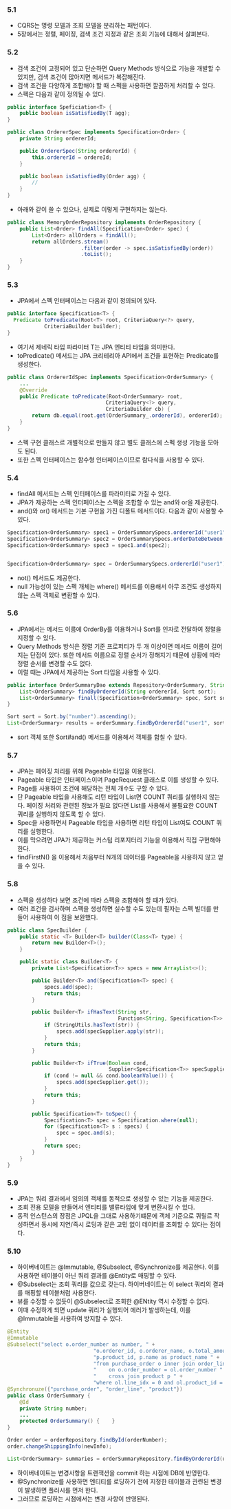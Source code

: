 ### 5.1
- CQRS는 명령 모델과 조회 모델을 분리하는 패턴이다.
- 5장에서는 정렬, 페이징, 검색 조건 지정과 같은 조회 기능에 대해서 살펴본다.

### 5.2
- 검색 조건이 고정되어 있고 단순하면 Query Methods 방식으로 기능을 개발할 수 있지만, 검색 조건이 많아지면 메서드가 복잡해진다.
- 검색 조건을 다양하게 조합해야 할 때 스펙을 사용하면 깔끔하게 처리할 수 있다.
- 스펙은 다음과 같이 정의될 수 있다.

```java
public interface Speficiation<T> {
    public boolean isSatisfiedBy(T agg);
}

public class OrdererSpec implements Specification<Order> {
    private String ordererId;

    public OrdererSpec(String ordererId) {
        this.ordererId = ordereId;
    }

    public boolean isSatisfiedBy(Order agg) {
        //
    }
}
```

- 아래와 같이 쓸 수 있으나, 실제로 이렇게 구현하지는 않는다.

```java
public class MemoryOrderRepository implements OrderRepository {
    public List<Order> findAll(Specification<Order> spec) {
        List<Order> allOrders = findAll();
        return allOrders.stream()
                        .filter(order -> spec.isSatisfiedBy(order))
                        .toList();
    }
}
```


### 5.3
- JPA에서 스펙 인터페이스는 다음과 같이 정의되어 있다.
```java
public interface Specification<T> {
  Predicate toPredicate(Root<T> root, CriteriaQuery<?> query,
            CriteriaBuilder builder);
}
```
- 여기서 제네릭 타입 파라미터 T는 JPA 엔티티 타입을 의미한다.
- toPredicate() 메서드는 JPA 크리테리아 API에서 조건을 표현하는 Predicate를 생성한다.

```java
public class OrdererIdSpec implements Specification<OrderSummary> {
    ...
    @Override
    public Predicate toPredicate(Root<OrderSummary> root,
                                CriteriaQuery<?> query,
                                CriteriaBuilder cb) {
        return db.equal(root.get(OrderSummary_.ordererId), ordererId);
    }
}
```

- 스펙 구현 클래스르 개별적으로 만들지 않고 별도 클래스에 스펙 생성 기능을 모아도 된다.
- 또한 스펙 인터페이스는 함수형 인터페이스이므로 람다식을 사용할 수 있다.

### 5.4
- findAll 메서드는 스펙 인터페이스를 파라미터로 가질 수 있다.
- JPA가 제공하는 스펙 인터페이스는 스펙을 조합할 수 있는 and와 or을 제공한다.
- and()와 or() 메서드는 기본 구현을 가진 디폴트 메서드이다. 다음과 같이 사용할 수 있다.

```java
Specification<OrderSummary> spec1 = OrderSummarySpecs.ordererId("user1");
Specification<OrderSummary> spec2 = OrderSummarySpecs.orderDateBetween();
Specification<OrderSummary> spec3 = spec1.and(spec2);


Specification<OrderSummary> spec = OrderSummarySpecs.ordererId("user1").and(OrderSummarySpecs.orderDateBetween(~, ~));
```

- not() 메서드도 제공한다.
- null 가능성이 있는 스펙 개체는 where() 메서드를 이용해서 아무 조건도 생성하지 않는 스펙 객체로 변환할 수 있다.

### 5.6
- JPA에서는 메서드 이름에 OrderBy를 이용하거나 Sort를 인자로 전달하여 정렬을 지정할 수 있다.
- Query Methods 방식은 정렬 기준 프로퍼티가 두 개 이상이면 메서드 이름이 길어지는 단점이 있다. 또한 메서드 이름으로 정렬 순서가 정해지기 때문에 상황에 따라 정렬 순서를 변경할 수도 없다.
- 이럴 때는 JPA에서 제공하는 Sort 타입을 사용할 수 있다.
```java
public interface OrderSummaryDao extends Repository<OrderSummary, String> {
    List<OrderSummary> findByOrdererId(String ordererId, Sort sort);
    List<OrderSummary> finall(Specification<OrderSummary> spec, Sort sort);
}

Sort sort = Sort.by("number").ascending();
List<OrderSummary> results = orderSummary.findByOrdererId("user1", sort);
```

- sort 객체 또한 Sort#and() 메서드를 이용해서 객체를 합칠 수 있다.

### 5.7
- JPA는 페이징 처리를 위해 Pageable 타입을 이용한다.
- Pageable 타입은 인터페이스이며 PageRequest 클래스로 이를 생성할 수 있다.
- Page를 사용하여 조건에 해당하는 전체 개수도 구할 수 있다.
- 단 Pageable 타입을 사용해도 리턴 타입이 List면 COUNT 쿼리를 실행하지 않는다. 페이징 처리와 관련된 정보가 필요 없다면 List를 사용해서 불필요한 COUNT 쿼리를 실행하지 않도록 할 수 있다.
- Spec을 사용하면서 Pageable 타입을 사용하면 리턴 타입이 List여도 COUNT 쿼리를 실행한다.
- 이를 막으려면 JPA가 제공하는 커스텀 리포지터리 기능을 이용해서 직접 구현해야 한다.
- findFirstN() 을 이용해서 처음부터 N개의 데이터를 Pageable을 사용하지 않고 얻을 수 있다.

### 5.8
- 스펙을 생성하다 보면 조건에 따라 스펙을 조합해야 할 떄가 있다.
- 여러 조건을 검사하며 스펙을 생성하면 실수할 수도 있는데 필자는 스펙 빌더를 만들어 사용하여 이 점을 보완했다.

```java
public class SpecBuilder {
    public static <T> Builder<T> builder(Class<T> type) {
        return new Builder<T>();
    }

    public static class Builder<T> {
        private List<Specification<T>> specs = new ArrayList<>();

        public Builder<T> and(Specification<T> spec) {
            specs.add(spec);
            return this;
        }

        public Builder<T> ifHasText(String str,
                                    Function<String, Specification<T>> specSupplier) {
            if (StringUtils.hasText(str)) {
                specs.add(specSupplier.apply(str));
            }
            return this;
        }

        public Builder<T> ifTrue(Boolean cond,
                                 Supplier<Specification<T>> specSupplier) {
            if (cond != null && cond.booleanValue()) {
                specs.add(specSupplier.get());
            }
            return this;
        }

        public Specification<T> toSpec() {
            Specification<T> spec = Specification.where(null);
            for (Specification<T> s : specs) {
                spec = spec.and(s);
            }
            return spec;
        }
    }
}
```

### 5.9
- JPA는 쿼리 결과에서 임의의 객체를 동적으로 생성할 수 있는 기능을 제공한다.
- 조회 전용 모델을 만들어서 엔티티를 밸류타입에 맞게 변환시킬 수 있다.
- 동적 인스턴스의 장점은 JPQL을 그대로 사용하기떄문에 객체 기준으로 쿼릴르 작성하면서 동시에 지연/즉시 로딩과 같은 고민 없이 데이터를 조회할 수 있다는 점이다.

### 5.10
- 하이버네이트는 @Immutable, @Subselect, @Synchronize를 제공한다. 이를 사용하면 테이블이 아닌 쿼리 결과를 @Entity로 매핑할 수 있다.
- @Subselect는 조회 쿼리를 값으로 갖는다. 하이버네이트는 이 select 쿼리의 결과를 매핑할 테이블처럼 사용한다.
- 뷰를 수정할 수 없듯이 @Subselect로 조회한 @ENtity 역시 수정할 수 없다.
- 이때 수정하게 되면 update 쿼리가 실행되어 에러가 발생하는데, 이를 @Immutable을 사용하여 방지할 수 있다.

```java
@Entity
@Immutable
@Subselect("select o.order_number as number, " +
                            "o.orderer_id, o.orderer_name, o.total_amounts, " +
                            "p.product_id, p.name as product_name " +
                            "from purchase_order o inner join order_line ol " +
                            "    on o.order_number = ol.order_number " +
                            "    cross join product p " +
                            "where ol.line_idx = 0 and ol.product_id = p.product_id") 
@Synchronuze({"purchase_order", "order_line", "product"})
public class OrderSummary {    
    @Id    
    private String number;
    ...
    protected OrderSummary() {    }    
}
```

```java
Order order = orderRepository.findById(orderNumber);
order.changeShippingInfo(newInfo);

List<OrderSummary> summaries = orderSummaryRepository.findByOrdererId(userId);
```

- 하이버네이트는 변경사항을 트랜잭션을 commit 하는 시점에 DB에 반영한다.
- @Synchronize를 사용하면 엔티티를 로딩하기 전에 지정한 테이블과 관련된 변경이 발생하면 플러시를 먼저 한다.
- 그러므로 로딩하는 시점에서는 변경 사항이 반영된다.